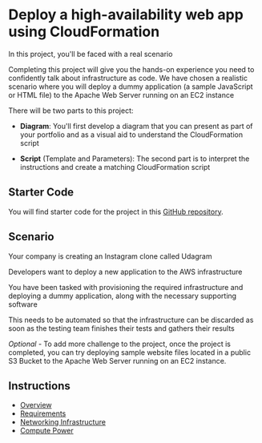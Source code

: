 # Deploy a high-availability web app using CloudFormation

In this project, you'll be faced with a real scenario

Completing this project will give you the hands-on experience you need to confidently talk about infrastructure as code. We have chosen a realistic scenario where you will deploy a dummy application (a sample JavaScript or HTML file) to the Apache Web Server running on an EC2 instance

There will be two parts to this project:

- **Diagram**: You'll first develop a diagram that you can present as part of your portfolio and as a visual aid to understand the CloudFormation script

- **Script** (Template and Parameters): The second part is to interpret the instructions and create a matching CloudFormation script

## Starter Code

You will find starter code for the project in this [GitHub repository](https://github.com/udacity/nd9991-c2-Infrastructure-as-Code-v1).

## Scenario

Your company is creating an Instagram clone called Udagram

Developers want to deploy a new application to the AWS infrastructure

You have been tasked with provisioning the required infrastructure and deploying a dummy application, along with the necessary supporting software

This needs to be automated so that the infrastructure can be discarded as soon as the testing team finishes their tests and gathers their results

_Optional_ - To add more challenge to the project, once the project is completed, you can try deploying sample website files located in a public S3 Bucket to the Apache Web Server running on an EC2 instance.

## Instructions

- [Overview](./instructions/1-overview.md)
- [Requirements](./instructions/2-requirements.md)
- [Networking Infrastructure](./instructions/3-networking.md)
- [Compute Power](./instructions/4-compute.md)

